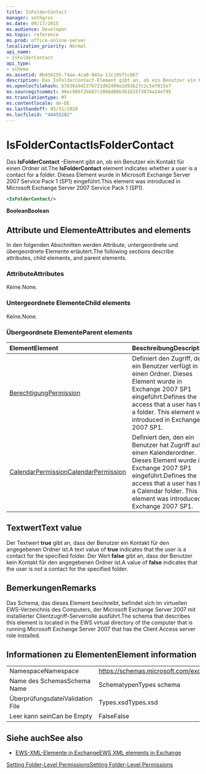 ```yaml
---
title: IsFolderContact
manager: sethgros
ms.date: 09/17/2015
ms.audience: Developer
ms.topic: reference
ms.prod: office-online-server
localization_priority: Normal
api_name:
- IsFolderContact
api_type:
- schema
ms.assetid: 8b456255-f4ae-4ca0-845a-13c195f1c867
description: Das IsFolderContact-Element gibt an, ob ein Benutzer ein Kontakt für einen Ordner ist. Dieses Element wurde in Microsoft Exchange Server 2007 Service Pack 1 (SP1) eingeführt.
ms.openlocfilehash: b7830a94237b721d02409e2d93b27c2c5ef015e7
ms.sourcegitcommit: 88ec988f2bb67c1866d06b361615f3674a24e795
ms.translationtype: MT
ms.contentlocale: de-DE
ms.lasthandoff: 05/31/2020
ms.locfileid: "44455282"
---
```

# <a name="isfoldercontact"></a><span data-ttu-id="3986b-104">IsFolderContact</span><span class="sxs-lookup"><span data-stu-id="3986b-104">IsFolderContact</span></span>

<span data-ttu-id="3986b-105">Das **IsFolderContact** -Element gibt an, ob ein Benutzer ein Kontakt für einen Ordner ist.</span><span class="sxs-lookup"><span data-stu-id="3986b-105">The **IsFolderContact** element indicates whether a user is a contact for a folder.</span></span> <span data-ttu-id="3986b-106">Dieses Element wurde in Microsoft Exchange Server 2007 Service Pack 1 (SP1) eingeführt.</span><span class="sxs-lookup"><span data-stu-id="3986b-106">This element was introduced in Microsoft Exchange Server 2007 Service Pack 1 (SP1).</span></span> 
  
```xml
<IsFolderContact/>
```

 <span data-ttu-id="3986b-107">**Boolean**</span><span class="sxs-lookup"><span data-stu-id="3986b-107">**Boolean**</span></span>
## <a name="attributes-and-elements"></a><span data-ttu-id="3986b-108">Attribute und Elemente</span><span class="sxs-lookup"><span data-stu-id="3986b-108">Attributes and elements</span></span>

<span data-ttu-id="3986b-109">In den folgenden Abschnitten werden Attribute, untergeordnete und übergeordnete Elemente erläutert.</span><span class="sxs-lookup"><span data-stu-id="3986b-109">The following sections describe attributes, child elements, and parent elements.</span></span>
  
### <a name="attributes"></a><span data-ttu-id="3986b-110">Attribute</span><span class="sxs-lookup"><span data-stu-id="3986b-110">Attributes</span></span>

<span data-ttu-id="3986b-111">Keine.</span><span class="sxs-lookup"><span data-stu-id="3986b-111">None.</span></span>
  
### <a name="child-elements"></a><span data-ttu-id="3986b-112">Untergeordnete Elemente</span><span class="sxs-lookup"><span data-stu-id="3986b-112">Child elements</span></span>

<span data-ttu-id="3986b-113">Keine.</span><span class="sxs-lookup"><span data-stu-id="3986b-113">None.</span></span>
  
### <a name="parent-elements"></a><span data-ttu-id="3986b-114">Übergeordnete Elemente</span><span class="sxs-lookup"><span data-stu-id="3986b-114">Parent elements</span></span>

|<span data-ttu-id="3986b-115">**Element**</span><span class="sxs-lookup"><span data-stu-id="3986b-115">**Element**</span></span>|<span data-ttu-id="3986b-116">**Beschreibung**</span><span class="sxs-lookup"><span data-stu-id="3986b-116">**Description**</span></span>|
|:-----|:-----|
|[<span data-ttu-id="3986b-117">Berechtigung</span><span class="sxs-lookup"><span data-stu-id="3986b-117">Permission</span></span>](permission.md) <br/> |<span data-ttu-id="3986b-p103">Definiert den Zugriff, den ein Benutzer verfügt in einen Ordner. Dieses Element wurde in Exchange 2007 SP1 eingeführt.</span><span class="sxs-lookup"><span data-stu-id="3986b-p103">Defines the access that a user has to a folder. This element was introduced in Exchange 2007 SP1.</span></span>  <br/> |
|[<span data-ttu-id="3986b-120">CalendarPermission</span><span class="sxs-lookup"><span data-stu-id="3986b-120">CalendarPermission</span></span>](calendarpermission.md) <br/> |<span data-ttu-id="3986b-p104">Definiert den, den ein Benutzer hat Zugriff auf einen Kalenderordner. Dieses Element wurde in Exchange 2007 SP1 eingeführt.</span><span class="sxs-lookup"><span data-stu-id="3986b-p104">Defines the access that a user has to a Calendar folder. This element was introduced in Exchange 2007 SP1.</span></span>  <br/> |
   
## <a name="text-value"></a><span data-ttu-id="3986b-123">Textwert</span><span class="sxs-lookup"><span data-stu-id="3986b-123">Text value</span></span>

<span data-ttu-id="3986b-124">Der Textwert **true** gibt an, dass der Benutzer ein Kontakt für den angegebenen Ordner ist.</span><span class="sxs-lookup"><span data-stu-id="3986b-124">A text value of **true** indicates that the user is a contact for the specified folder.</span></span> <span data-ttu-id="3986b-125">Der Wert **false** gibt an, dass der Benutzer kein Kontakt für den angegebenen Ordner ist.</span><span class="sxs-lookup"><span data-stu-id="3986b-125">A value of **false** indicates that the user is not a contact for the specified folder.</span></span> 
  
## <a name="remarks"></a><span data-ttu-id="3986b-126">Bemerkungen</span><span class="sxs-lookup"><span data-stu-id="3986b-126">Remarks</span></span>

<span data-ttu-id="3986b-127">Das Schema, das dieses Element beschreibt, befindet sich im virtuellen EWS-Verzeichnis des Computers, der Microsoft Exchange Server 2007 mit installierter Clientzugriff-Serverrolle ausführt.</span><span class="sxs-lookup"><span data-stu-id="3986b-127">The schema that describes this element is located in the EWS virtual directory of the computer that is running Microsoft Exchange Server 2007 that has the Client Access server role installed.</span></span>
  
## <a name="element-information"></a><span data-ttu-id="3986b-128">Informationen zu Elementen</span><span class="sxs-lookup"><span data-stu-id="3986b-128">Element information</span></span>

|||
|:-----|:-----|
|<span data-ttu-id="3986b-129">Namespace</span><span class="sxs-lookup"><span data-stu-id="3986b-129">Namespace</span></span>  <br/> |https://schemas.microsoft.com/exchange/services/2006/types  <br/> |
|<span data-ttu-id="3986b-130">Name des Schemas</span><span class="sxs-lookup"><span data-stu-id="3986b-130">Schema Name</span></span>  <br/> |<span data-ttu-id="3986b-131">Schematypen</span><span class="sxs-lookup"><span data-stu-id="3986b-131">Types schema</span></span>  <br/> |
|<span data-ttu-id="3986b-132">Überprüfungsdatei</span><span class="sxs-lookup"><span data-stu-id="3986b-132">Validation File</span></span>  <br/> |<span data-ttu-id="3986b-133">Types.xsd</span><span class="sxs-lookup"><span data-stu-id="3986b-133">Types.xsd</span></span>  <br/> |
|<span data-ttu-id="3986b-134">Leer kann sein</span><span class="sxs-lookup"><span data-stu-id="3986b-134">Can be Empty</span></span>  <br/> |<span data-ttu-id="3986b-135">False</span><span class="sxs-lookup"><span data-stu-id="3986b-135">False</span></span>  <br/> |
   
## <a name="see-also"></a><span data-ttu-id="3986b-136">Siehe auch</span><span class="sxs-lookup"><span data-stu-id="3986b-136">See also</span></span>



- [<span data-ttu-id="3986b-137">EWS-XML-Elemente in Exchange</span><span class="sxs-lookup"><span data-stu-id="3986b-137">EWS XML elements in Exchange</span></span>](ews-xml-elements-in-exchange.md)


[<span data-ttu-id="3986b-138">Setting Folder-Level Permissions</span><span class="sxs-lookup"><span data-stu-id="3986b-138">Setting Folder-Level Permissions</span></span>](https://msdn.microsoft.com/library/c7530e86-5112-401c-b10a-9c054ae59f07%28Office.15%29.aspx)

